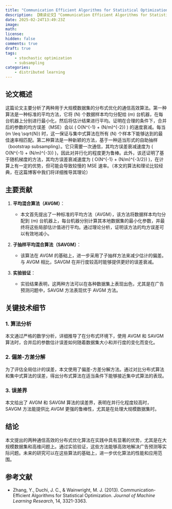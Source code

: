 ```yaml
---
title: "Communication Efficient Algorithms for Statistical Optimization"
description: 【精读论文】"Communication Efficient Algorithms for Statistical Optimization"
date: 2025-02-24T13:49:23Z
image: 
math: 
license: 
hidden: false
comments: true
draft: true
tags: 
    - stochastic optimization
    - subsampling
categories:
    - distributed learning
---
```

## 论文概述

这篇论文主要分析了两种用于大规模数据集的分布式优化的通信高效算法。第一种算法是一种标准的平均方法，它将 \(N\) 个数据样本均匀分配给 \(m\) 台机器，在每台机器上分别进行最小化，然后将估计结果进行平均。证明在合理的条件下，合并后的参数的均方误差（MSE）会以 \( O(N^{-1} + (N/m)^{-2}) \) 的速度衰减。每当 \(m \leq \sqrt{N}\) 时，这一保证与集中式算法在所有 \(N\) 个样本下能够达到的最佳速率相匹配。第二种算法是一种新颖的方法，基于一种适当形式的自助抽样（bootstrap subsampling）。它只需要一次通信，其均方误差衰减速度为 \( O(N^{-1} + (N/m)^{-3}) \)，因此对并行化的程度更为鲁棒。此外，该还证明了基于随机梯度的方法，其均方误差衰减速度为 \( O(N^{-1} + (N/m)^{-3/2}) \)，在计算上有一定的优势，但可能会导致较慢的 MSE 速率。（本文的算法和理论比较经典，在这篇博客中我们将详细推导其理论）

## 主要贡献
1. **平均混合算法（AVGM）**：
   - 本文首先提出了一种标准的平均方法（AVGM），该方法将数据样本均匀分配到 \(m\) 台机器上，每台机器分别计算其本地数据集的最小化参数，并最终将这些局部估计值进行平均。通过理论分析，证明该方法的均方误差可以有效地减小。

2. **子抽样平均混合算法（SAVGM）**：
   - 该算法在 AVGM 的基础上，进一步采用了子抽样方法来减少估计的偏差。与 AVGM 相比，SAVGM 在并行度较高时能够提供更好的误差衰减。

3. **实验验证**：
   - 实验结果表明，这两种方法可以在各种数据集上表现出色，尤其是在广告预测问题中，SAVGM 方法表现优于 AVGM 方法。

## 关键技术细节

### 1. 算法分析

本文通过严格的数学分析，详细推导了在分布式环境下，使用 AVGM 和 SAVGM 算法时，合并后的参数估计误差如何随着数据集大小和并行度的变化而变化。

### 2. 偏差-方差分解

为了评估全局估计的误差，本文使用了偏差-方差分解方法。通过对比分布式算法和集中式算法的误差，得出分布式算法在适当条件下能够接近集中式算法的表现。

### 3. 误差界

本文给出了 AVGM 和 SAVGM 算法的误差界，表明在并行化程度较高时，SAVGM 方法能提供比 AVGM 更强的鲁棒性，尤其是在处理大规模数据集时。

## 结论

本文提出的两种通信高效的分布式优化算法在实践中具有显著的优势，尤其是在大规模数据集和高维问题上。通过实验验证，这些方法能够高效地解决广告预测等实际问题。未来的研究可以在这些算法的基础上，进一步优化算法的性能和应用范围。

## 参考文献

- Zhang, Y., Duchi, J. C., & Wainwright, M. J. (2013). Communication-Efficient Algorithms for Statistical Optimization. *Journal of Machine Learning Research*, 14, 3321-3363.